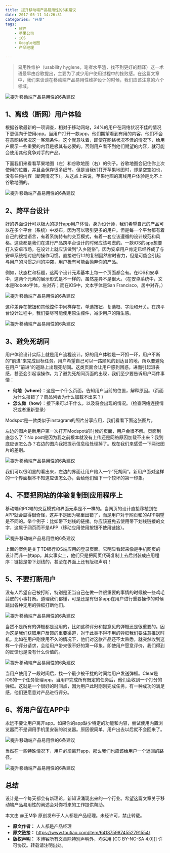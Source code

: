 ```yaml
---
title: 提升移动端产品易用性的6条建议
date: 2017-05-11 14:26:31
categories: "开发"
tags:
	- 软件
	- 苹果公司
	- iOS
	- Google地图
	- 产品经理

---
```


> 易用性维护（usability hygiene，笔者水平渣，找不到更好的翻译）这一术语最早由谷歌提出，主要为了减少用户使用过程中的挫败感。在这篇文章中，我们来谈谈在移动端产品易用性维护设计的时候，我们应该注意的六个领域。

![提升移动端产品易用性的6条建议][6]

## 1、离线（断网）用户体验 ##

根据谷歌最新的一项调查，相对于移动网站，34%的用户在网络状况不佳的情况下更偏向于使用app。当用户打开一款app，他们期望看到有用的内容，他们不会在意网络状况这一客观条件。这个就意味着，即使在网络状况不佳的情况下，给用户展示一些重要的内容是极其有必要的。否则用户看不到他们期望的内容，就可能会使用其他竞争对手的产品。

下面我们来看看苹果地图（左）和谷歌地图（右）的例子。谷歌地图会记住你上次使用的位置，并且会保存很多细节。但是当我们打开苹果地图时，却是空空如也，没有任何内容（断网情况下）。从这点上来说，苹果地图的离线用户体验是比不上谷歌地图的。

![提升移动端产品易用性的6条建议][6 1]

## 2、跨平台设计 ##

好的界面设计可以极大的提升app用户体验，身为设计师，我们希望自己的产品可以在多个平台（系统）中发布，因为可以吸引更多的用户。但是每一个平台都有着自己的视觉语言，有着系统特有的交互模式，有着一套应该遵循的设计规范和风格。这些都是我们在进行产品跨平台设计的时候应该考虑的。一款iOS的app想要打入安卓市场，在设计上就应该做到“入乡随俗”。因为安卓用户肯定已经养成了与安卓系统相对应的操作习惯。直接进行1:1的复制固然省时省力，但是可能会引起与用户的习惯之间的冲突，用户极有可能会抛弃你的产品。

例如，状态栏和标题，这两个设计元素基本上每一个页面都会有。在iOS和安卓中，这两个元素的展示形式是不一样的，虽然差异不是很大。（在安卓系统中，文本是Roboto字体，左对齐；而在iOS中，文本字体是San Francisco，居中对齐。）

![提升移动端产品易用性的6条建议][6 2]

这种差异在按钮和其他控件中同样存在，单选按钮、复选框、字段和开关。在跨平台设计过程中，我们要尽可能使用原生控件，减少用户的陌生感。

![提升移动端产品易用性的6条建议][6 3]

## 3、避免死胡同 ##

用户体验设计实际上就是用户流程设计。好的用户体验是一环扣一环，用户不断的“前进”来完成目标任务。用户希望自己可以一路顺风的到达目的地，所以要避免在用户“前进”的道路上出现死胡同。这类页面会让用户感到困惑，进而引起沮丧感，甚至会引起误操作。为了避免死胡同页面的出现，我们至少要告诉用户两件事情：

 *  **何地（where）**：这是一个什么页面，告知用户当前的位置，解释原因。（页面为什么报错了？商品列表为什么加载不出来？）
 *  **怎么做（how）**：接下来可以干什么，以及将会出现的情况。（检查网络连接情况或者重新登录）

Modspot是一款类似于instagram的照片分享应用，我们看看下面这张图片。

左边的图片是新用户第一次打开Modspot的时候的页面，用户会很不解。页面到底怎么了？No post是因为我之前根本就没有上传还是网络原因加载不出来？我到底应该怎么办？右边的图片我把提示信息给处理掉了。现在我们来感受一下两张图片的差别。

![提升移动端产品易用性的6条建议][6 4]

我们可以很明显的看出来，左边的界面让用户陷入一个“死胡同”。新用户面对这样的一个界面根本不知道应该怎么办，会给他们留下一个较坏的第一印象。

## 4、不要把网站的体验复制到应用程序上 ##

移动端和PC端的交互模式和界面元素是不一样的。当网页的设计直接移植到在APP就会显得很奇怪，这并不是因为哪里出错了，而是用户对于网页和的APP期望是不同的。举个例子：比如带下划线的链接。你应该避免去使用带下划线链接的文字，这属于网页而不是APP（移动应用使用按钮不使用链接）。

![提升移动端产品易用性的6条建议][6 5]

上面的案例是关于TD银行iOS端应用的登录页面。它明显看起来像是手机网页的设计而非一款app。其实事实上，他们只是把网页代码复制上去后封装成应用程序：链接是带下划线的，甚至在界面上还有版权声明！

## 5、不要打断用户 ##

没有人希望自己被打断，特别是正当自己在做一件很重要的事情的时候被一些鸡毛蒜皮的小事打断。道理我们都懂，可是还是有很多app在用户进行重要操作的时候跳出各种无用的弹框打断他们。

![提升移动端产品易用性的6条建议][6 6]

当然不是所有的弹框都是没用的，比如这种评分和提意见的弹框还是很重要的。因为这是我们获取用户反馈的重要渠道，对于此类不得不用的弹框我们要注意推送时机。比如在用户刚使用不久的情况下，他们对这款产品还不太熟悉，就突然收到这样一个评分请求，会给用户带来很不好的第一印象。即使用户愿意评价，我们得到的反馈也是没有什么价值的。

![提升移动端产品易用性的6条建议][6 7]

当用户使用了一段时间后，找一个最少被干扰的时间给用户发送弹框。Clear是iOS的一个任务管理app。当用户完成所有既定的任务后，他们会收到一个打分的弹框。这就是一个很好的时间点，因为用户此时刚刚完成任务，有一种成功的满足感，他们更愿意对产品进行评分。

## 6、将用户留在APP中 ##

永远不要让用户离开app。如果你的app缺少特定的功能和内容，尝试使用内置浏览器而不是调用手机里安装的浏览器。原因很简单，用户出去以后就不会回来了。

![提升移动端产品易用性的6条建议][6 8]

当然在一些特殊情况下，用户必须离开app，那么我们也应该给用户一个返回的路径。

![提升移动端产品易用性的6条建议][6 9]

## 总结 ##

设计是一个每天都会有新理论，新知识涌现出来的一个行业。希望这篇文章关于移动端产品易用性的阐述会对你将来的工作提供帮助。

本文由 @王M争 原创发布于人人都是产品经理。未经许可，禁止转载。


[6]: static/resources/crawler/JJ7V-YIJZ-JZ3A.jpg
[6 1]: static/resources/crawler/VRQZ-JYFV-26BQ.jpg
[6 2]: static/resources/crawler/3E2Y-VARA-BEEE.jpg
[6 3]: static/resources/crawler/6FVB-MFUA-UYVJ.jpg
[6 4]: static/resources/crawler/A3QN-ABEM-UMUV.jpg
[6 5]: static/resources/crawler/ZZAR-AF6V-Q7BQ.jpg
[6 6]: static/resources/crawler/MZAV-UQBN-JYNN.jpg
[6 7]: static/resources/crawler/MAYQ-ZFQA-63EI.jpg
[6 8]: static/resources/crawler/EE2U-7NAE-VFAV.jpg
[6 9]: static/resources/crawler/BZAY-FB3I-FRU2.jpg
 *  **原文作者：** 人人都是产品经理
 *  **原文链接：** https://www.toutiao.com/item/6418759874552791554/
 *  **版权声明：** 本博客所有文章除特别声明外，均采用 [CC BY-NC-SA 4.0][] 许可协议。转载请注明出处。
